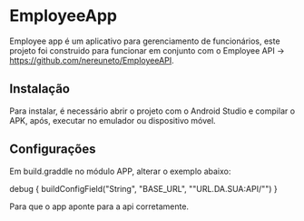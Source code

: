 # EmployeeApp

Employee app é um aplicativo para gerenciamento de funcionários, este projeto foi construido para funcionar em conjunto com o Employee API -> https://github.com/nereuneto/EmployeeAPI.

## Instalação

Para instalar, é necessário abrir o projeto com o Android Studio e compilar o APK, após, executar no emulador ou dispositivo móvel.

## Configurações

Em build.graddle no módulo APP, alterar o exemplo abaixo:

debug {
            buildConfigField("String", "BASE_URL", "\"URL.DA.SUA:API/\"")
    }
    
Para que o app aponte para a api corretamente.
